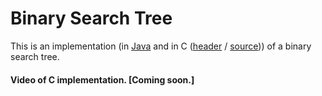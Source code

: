 # Binary Search Tree

This is an implementation (in [Java](./BinarySearchTree.java) and in C ([header](./bst.h) / [source](./bst.c))) of a binary search tree.

#### Video of C implementation. [Coming soon.]
